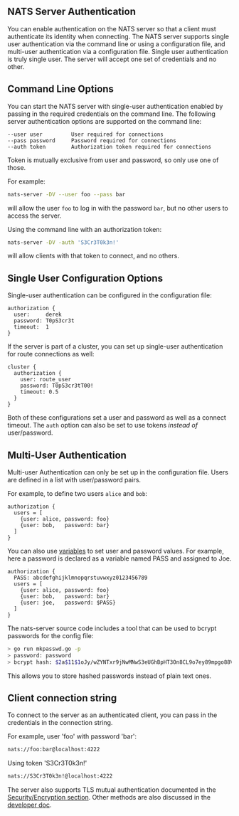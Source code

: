 ## NATS Server Authentication

You can enable authentication on the NATS server so that a client must authenticate its identity when connecting. The NATS server supports single user authentication via the command line or using a configuration file, and multi-user authentication via a configuration file. Single user authentication is truly single user. The server will accept one set of credentials and no other.

## Command Line Options

You can start the NATS server with single-user authentication enabled by passing in the required credentials on the command line. The following server authentication options are supported on the command line:

    --user user         User required for connections
    --pass password     Password required for connections
    --auth token        Authorization token required for connections

Token is mutually exclusive from user and password, so only use one of those.

For example:

```sh
nats-server -DV --user foo --pass bar
```

will allow the user `foo` to log in with the password `bar`, but no other users to access the server.

Using the command line with an authorization token:

```sh
nats-server -DV -auth 'S3Cr3T0k3n!'
```

will allow clients with that token to connect, and no others.

## Single User Configuration Options

Single-user authentication can be configured in the configuration file:

```ascii
authorization {
  user:     derek
  password: T0pS3cr3t
  timeout:  1
}
```

If the server is part of a cluster, you can set up single-user authentication for route connections as well:

```ascii
cluster {
  authorization {
    user: route_user
    password: T0pS3cr3tT00!
    timeout: 0.5
  }
}
```

Both of these configurations set a user and password as well as a connect timeout. The `auth` option can also be set to use tokens *instead of* user/password.

## Multi-User Authentication

Multi-user Authentication can only be set up in the configuration file. Users are defined in a list with user/password pairs.

For example, to define two users `alice` and `bob`:

```ascii
authorization {
  users = [
    {user: alice, password: foo}
    {user: bob,   password: bar}
  ]
}
```

You can also use [variables](/documentation/managing_the_server/configuration) to set user and password values. For example, here a password is declared as a variable named PASS and assigned to Joe.

```ascii
authorization {
  PASS: abcdefghijklmnopqrstuvwxyz0123456789
  users = [
    {user: alice, password: foo}
    {user: bob,   password: bar}
    {user: joe,   password: $PASS}
  ]
}
```

The nats-server source code includes a tool that can be used to bcrypt passwords for the config file:

```sh
> go run mkpasswd.go -p
> password: password
> bcrypt hash: $2a$11$1oJy/wZYNTxr9jNwMNwS3eUGhBpHT3On8CL9o7ey89mpgo88VG6ba
```

This allows you to store hashed passwords instead of plain text ones.

## Client connection string

To connect to the server as an authenticated client, you can pass in the credentials in the connection string.

For example, user 'foo' with password 'bar':

```sh
nats://foo:bar@localhost:4222
```

Using token 'S3Cr3T0k3n!'

```sh
nats://S3Cr3T0k3n!@localhost:4222
```

The server also supports TLS mutual authentication documented in the [Security/Encryption section](/documentation/managing_the_server/security). Other methods are also discussed in the [developer doc](/documentation/writing_applications/secure_connection).
